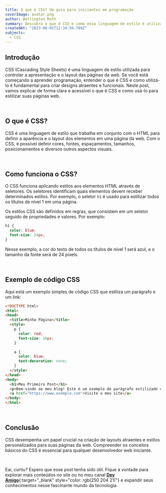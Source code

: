 ```yaml
---
title: O que é CSS? Um guia para iniciantes em programação
coverImage: avatar.png
author: Wellington Roth
summary: Descubra o que é CSS e como essa linguagem de estilo é utilizada para controlar a aparência e o layout das páginas da web, proporcionando designs personalizados e atraentes
createdAt: "2023-06-01T12:34:56.789Z"
subjects:
  - CSS
---
```


## Introdução
<span class="text-highlight">CSS (Cascading Style Sheets)</span> é uma linguagem de estilo utilizada para controlar a apresentação e o layout das páginas da web. Se você está começando a aprender programação, entender o que é CSS e como utilizá-lo é fundamental para criar designs atraentes e funcionais. Neste post, vamos explicar de forma clara e acessível o que é CSS e como usá-lo para estilizar suas páginas web.

<br>

## O que é CSS?
CSS é uma linguagem de estilo que trabalha em conjunto com o HTML para definir a aparência e o layout dos elementos em uma página da web. Com o CSS, é possível definir cores, fontes, espaçamentos, tamanhos, posicionamentos e diversos outros aspectos visuais.

<br>

## Como funciona o CSS?
O CSS funciona aplicando estilos aos elementos HTML através de seletores. Os seletores identificam quais elementos devem receber determinados estilos. Por exemplo, o seletor ```h1``` é usado para estilizar todos os títulos de nível 1 em uma página.

Os estilos CSS são definidos em regras, que consistem em um seletor seguido de propriedades e valores. Por exemplo:

```css
h1 {
  color: blue;
  font-size: 24px;
}
```

Nesse exemplo, a cor do texto de todos os títulos de nível 1 será azul, e o tamanho da fonte será de 24 pixels.

<br>

## Exemplo de código CSS
Aqui está um exemplo simples de código CSS que estiliza um parágrafo e um link:

```html
<!DOCTYPE html>
<html>
<head>
  <title>Minha Página</title>
  <style>
    p {
      color: red;
      font-size: 16px;
    }

    a {
      color: blue;
      text-decoration: none;
    }
  </style>
</head>
<body>
  <h1>Meu Primeiro Post</h1>
  <p>Bem-vindo ao meu blog! Este é um exemplo de parágrafo estilizado com CSS.</p>
  <a href="https://www.exemplo.com">Visite o meu site</a>
</body>
</html>
```

<br>

## Conclusão
CSS desempenha um papel crucial na criação de layouts atraentes e estilos personalizados para suas páginas da web. Compreender os conceitos básicos do CSS é essencial para qualquer desenvolvedor web iniciante.

<br>

Eai, curtiu? Espero que esse post tenha sido útil. Fique à vontade para explorar mais conteúdos no site ou no meu canal [**Dev Amigo**](https://www.youtube.com/channel/UCc0FTXTrZFKK7V_3gmdUFOw){:target="_blank" style="color: rgb(250 204 21)"} e expandir seus conhecimentos nesse fascinante mundo da tecnologia.